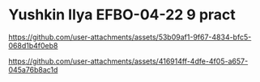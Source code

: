 # Yushkin Ilya EFBO-04-22 9 pract



https://github.com/user-attachments/assets/53b09af1-9f67-4834-bfc5-068d1b4f0eb8



https://github.com/user-attachments/assets/416914ff-4dfe-4f05-a657-045a76b8ac1d

